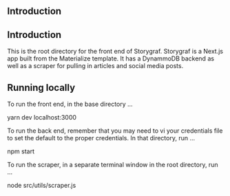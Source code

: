 ## Introduction

## Introduction

This is the root directory for the front end of Storygraf. Storygraf is a Next.js app built from the Materialize template. It has a DynammoDB backend as well as a scraper for pulling in articles and social media posts.

## Running locally

To run the front end, in the base directory ...

yarn dev
localhost:3000

To run the back end, remember that you may need to vi your credentials file to set the default to the proper credentials. In that directory, run ...

npm start

To run the scraper, in a separate terminal window in the root directory, run ...

node src/utils/scraper.js
